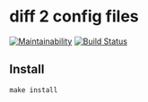 # diff 2 config files
[![Maintainability](https://api.codeclimate.com/v1/badges/566f3a70563f87370c09/maintainability)](https://codeclimate.com/github/Dein1/project-lvl2-s169/maintainability)
[![Build Status](https://travis-ci.org/Dein1/project-lvl2-s169.svg?branch=master)](https://travis-ci.org/Dein1/project-lvl2-s169)

## Install

```
make install
```